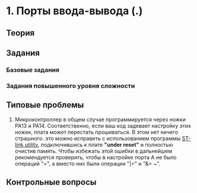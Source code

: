# 1. Порты ввода-вывода (.)

## Теория

## Задания

### Базовые задания

### Задания повышенного уровня сложности


## Типовые проблемы

1. Микроконтроллер в общем случае программируется через ножки PA13 и PA14. Соответственно, если ваш код задевает настройку этих ножек, плата может перестать прошиваться. В этом нет ничего страшного. это можно исправить с использованием программы [ST-link utility](https://www.st.com/en/development-tools/stsw-link004.html), подключившись к плате **"under reset"** и полностью очистив память. Чтобы избежать этой ошибки в дальнейшем рекомендуется проверить, чтобы в настройке порта А не было операций "=", а вместо них были операции "|=" и "&= ~".

## Контрольные вопросы